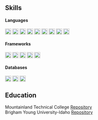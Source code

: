 <h2>Skills</h2>
<h4>Languages</h4>
<div>
<img height="20px" src="https://img.shields.io/badge/JavaScript-F7DF1E?style=for-the-badge&logo=javascript&logoColor=black" />
<img height="20px" src="https://img.shields.io/badge/C%23-239120?style=for-the-badge&logo=csharp&logoColor=white" />
<img height="20px" src="https://img.shields.io/badge/Erlang-A90533?style=for-the-badge&logo=erlang&logoColor=white" />
<img height="20px" src="https://img.shields.io/badge/Python-FFD43B?style=for-the-badge&logo=python&logoColor=blue" />
<img height="20px" src="https://img.shields.io/badge/TypeScript-007ACC?style=for-the-badge&logo=typescript&logoColor=white" />
<img height="20px" src="https://img.shields.io/badge/HTML5-E34F26?style=for-the-badge&logo=html5&logoColor=white" />
<img height="20px" src="https://img.shields.io/badge/CSS3-1572B6?style=for-the-badge&logo=css3&logoColor=white" />
<img height="20px" src="https://img.shields.io/badge/Sass-CC6699?style=for-the-badge&logo=sass&logoColor=white" />
<img height="20px" src="https://img.shields.io/badge/Node.js-43853D?style=for-the-badge&logo=node-dot-js&logoColor=white" /></div>
<div>
<h4>Frameworks</h4>
<div>
<img height="20px" src="https://img.shields.io/badge/React-20232A?style=for-the-badge&logo=react&logoColor=61DAFB" />
<img height="20px" src="https://img.shields.io/badge/Angular-DD0031?style=for-the-badge&logo=angular&logoColor=white" />
<img height="20px" src="https://img.shields.io/badge/Vue.js-35495E?style=for-the-badge&logo=vue-dot-js&logoColor=4FC08D" />
<img height="20px" src="https://img.shields.io/badge/Ionic-3880FF?style=for-the-badge&logo=ionic&logoColor=white" />
<img height="20px" src="https://img.shields.io/badge/Express.js-000000?style=for-the-badge&logo=express&logoColor=white" />
</div>
<h4>Databases</h4>
<div>
<img height="20px" src="https://img.shields.io/badge/MongoDB-4EA94B?style=for-the-badge&logo=mongodb&logoColor=white" />
<img height="20px" src="https://img.shields.io/badge/PostgreSQL-316192?style=for-the-badge&logo=postgresql&logoColor=white" />
<img height="20px" src="https://img.shields.io/badge/firebase-ffca28?style=for-the-badge&logo=firebase&logoColor=black" />  
</div>
<h2>Education</h2>
Mountainland Technical College <a href="https://github.com/BraydenB-13" target="_Blank">Repository</a>
<br>
Brigham Young University-Idaho <a href="https://github.com/braydenbarger" targer="_Blank">Repository</a>
